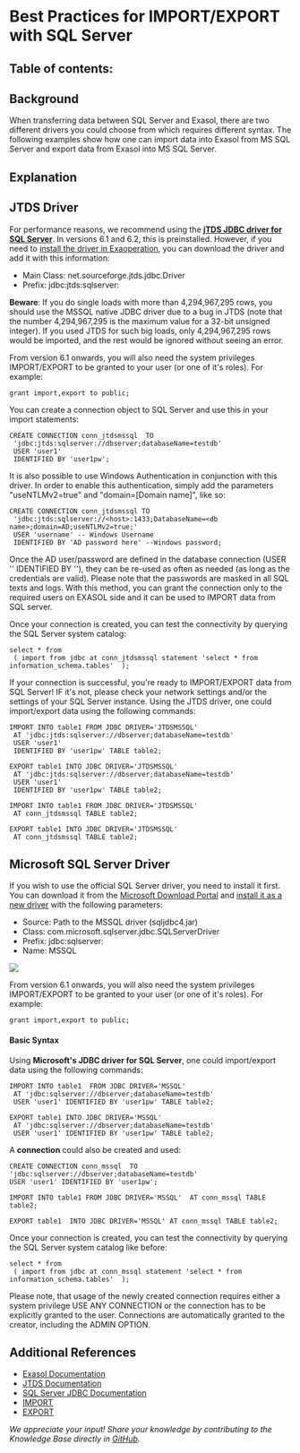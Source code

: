 # Best Practices for IMPORT/EXPORT with SQL Server 
## Table of contents:

## Background

When transferring data between SQL Server and Exasol, there are two different drivers you could choose from which requires different syntax. The following examples show how one can import data into Exasol from MS SQL Server and export data from Exasol into MS SQL Server.

## Explanation

## JTDS Driver

For performance reasons, we recommend using the [**jTDS JDBC driver for SQL Server**](https://sourceforge.net/projects/jtds/). In versions 6.1 and 6.2, this is preinstalled. However, if you need to [install the driver in Exaoperation](https://docs.exasol.com/loading_data/connect_databases/import_data_using_jdbc.htm), you can download the driver and add it with this information:

* Main Class: net.sourceforge.jtds.jdbc.Driver
* Prefix: jdbc:jtds:sqlserver:

**Beware**: If you do single loads with more than 4,294,967,295 rows, you should use the MSSQL native JDBC driver due to a bug in JTDS (note that the number 4,294,967,295 is the maximum value for a 32-bit unsigned integer). If you used JTDS for such big loads, only 4,294,967,295 rows would be imported, and the rest would be ignored without seeing an error.

From version 6.1 onwards, you will also need the system privileges IMPORT/EXPORT to be granted to your user (or one of it's roles). For example:


```markup
grant import,export to public;
```
You can create a connection object to SQL Server and use this in your import statements:


```markup
CREATE CONNECTION conn_jtdsmssql  TO 
 'jdbc:jtds:sqlserver://dbserver;databaseName=testdb'  
 USER 'user1' 
 IDENTIFIED BY 'user1pw';
```
It is also possible to use Windows Authentication in conjunction with this driver. In order to enable this authentication, simply add the parameters "useNTLMv2=true" and "domain=[Domain name]", like so:


```"code-sql"
CREATE CONNECTION conn_jtdsmssql TO 
 'jdbc:jtds:sqlserver://<host>:1433;DatabaseName=<db name>;domain=AD;useNTLMv2=true;' 
 USER 'username' -- Windows Username 
 IDENTIFIED BY 'AD password here' --Windows password; 
```
Once the AD user/password are defined in the database connection (USER '' IDENTIFIED BY ''), they can be re-used as often as needed (as long as the credentials are valid). Please note that the passwords are masked in all SQL texts and logs. With this method, you can grant the connection only to the required users on EXASOL side and it can be used to IMPORT data from SQL server. 

Once your connection is created, you can test the connectivity by querying the SQL Server system catalog:


```markup
select * from  
 ( import from jdbc at conn_jtdsmssql statement 'select * from information_schema.tables'  );
```
If your connection is successful, you're ready to IMPORT/EXPORT data from SQL Server! IF it's not, please check your network settings and/or the settings of your SQL Server instance. Using the JTDS driver, one could import/export data using the following commands:


```"code-sql"
IMPORT INTO table1 FROM JDBC DRIVER='JTDSMSSQL'  
 AT 'jdbc:jtds:sqlserver://dbserver;databaseName=testdb'  
 USER 'user1' 
 IDENTIFIED BY 'user1pw' TABLE table2;  
 
EXPORT table1 INTO JDBC DRIVER='JTDSMSSQL' 
 AT 'jdbc:jtds:sqlserver://dbserver;databaseName=testdb'  
 USER 'user1' 
 IDENTIFIED BY 'user1pw' TABLE table2;  
  
IMPORT INTO table1 FROM JDBC DRIVER='JTDSMSSQL'  
 AT conn_jtdsmssql TABLE table2;  
  
EXPORT table1 INTO JDBC DRIVER='JTDSMSSQL'  
 AT conn_jtdsmssql TABLE table2;
```
## Microsoft SQL Server Driver

If you wish to use the official SQL Server driver, you need to install it first. You can download it from the [Microsoft Download Portal](https://docs.microsoft.com/en-us/sql/connect/jdbc/microsoft-jdbc-driver-for-sql-server) and [install it as a new driver](https://docs.exasol.com/loading_data/connect_databases/import_data_using_jdbc.htm) with the following parameters:

* Source: Path to the MSSQL driver (sqljdbc4.jar)
* Class: com.microsoft.sqlserver.jdbc.SQLServerDriver
* Prefix: jdbc:sqlserver:
* Name: MSSQL

![](images/image.png)

From version 6.1 onwards, you will also need the system privileges IMPORT/EXPORT to be granted to your user (or one of it's roles). For example:


```markup
grant import,export to public;
```
#### Basic Syntax

Using **Microsoft's JDBC driver for SQL Server**, one could import/export data using the following commands:


```"code-sql"
IMPORT INTO table1  FROM JDBC DRIVER='MSSQL'  
 AT 'jdbc:sqlserver://dbserver;databaseName=testdb'  
 USER 'user1' IDENTIFIED BY 'user1pw' TABLE table2;  
 
EXPORT table1 INTO JDBC DRIVER='MSSQL'  
 AT 'jdbc:sqlserver://dbserver;databaseName=testdb'  
 USER 'user1' IDENTIFIED BY 'user1pw' TABLE table2; 
```
A **connection** could also be created and used:


```"code-sql"
CREATE CONNECTION conn_mssql  TO 
'jdbc:sqlserver://dbserver;databaseName=testdb'  
USER 'user1' IDENTIFIED BY 'user1pw';  

IMPORT INTO table1 FROM JDBC DRIVER='MSSQL'  AT conn_mssql TABLE table2; 

EXPORT table1  INTO JDBC DRIVER='MSSQL' AT conn_mssql TABLE table2;
```
Once your connection is created, you can test the connectivity by querying the SQL Server system catalog like before:


```markup
select * from  
 ( import from jdbc at conn_mssql statement 'select * from information_schema.tables'  );
```
Please note, that usage of the newly created connection requires either a system privilege USE ANY CONNECTION or the connection has to be explicitly granted to the user. Connections are automatically granted to the creator, including the ADMIN OPTION.

## Additional References

* [Exasol Documentation](https://docs.exasol.com/loading_data/connect_databases/sql_server.htm)
* [JTDS Documentation](http://jtds.sourceforge.net/faq.html)
* [SQL Server JDBC Documentation](https://docs.microsoft.com/en-us/sql/connect/jdbc/microsoft-jdbc-driver-for-sql-server?view=sql-server-ver15)
* [IMPORT](https://docs.exasol.com/sql/import.htm)
* [EXPORT](https://docs.exasol.com/sql/export.htm)

*We appreciate your input! Share your knowledge by contributing to the Knowledge Base directly in [GitHub](https://github.com/exasol/public-knowledgebase).* 